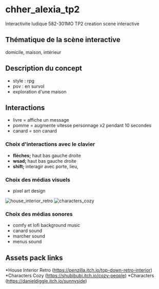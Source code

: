 # chher_alexia_tp2
Interactivite ludique 582-301MO TP2 creation scene interactive

## Thématique de la scène interactive
domicile, maison, intérieur

## Description du concept
* style : rpg
* pov : en survol
* exploration d'une maison

## Interactions 
* livre = affiche un message
* pomme = augmente vitesse personnage x2 pendant 10 secondes
* canard = son canard

### Choix d'interactions avec le clavier
* **flèches;** haut bas gauche droite
* **wsad;** haut bas gauche droite
* **shift;** interagir avec porte, lieu,

### Choix des médias visuels
* pixel art design

![house_interior_retro](https://img.itch.zone/aW1hZ2UvMTc4NjI3OS8xNTMyNzQ2NC5wbmc=/794x1000/lCk9cg.png)
![characters_cozy](https://img.itch.zone/aW1nLzY3NjQxMTYucG5n/original/NQLgyA.png)

### Choix des médias sonores
* comfy et lofi background music
* canard sound
* marcher sound
* menus sound

## Assets pack links
*House Interior Retro (https://penzilla.itch.io/top-down-retro-interior)
*Characters Cozy (https://shubibubi.itch.io/cozy-people)
*Characters (https://danieldiggle.itch.io/sunnyside)
